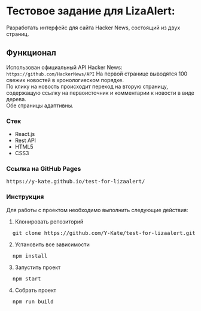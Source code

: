 # Тестовое задание для LizaAlert:
Разработать интерфейс для сайта Hacker News, состоящий из двух страниц.

## Функционал
Использован официальный API Hacker News:  ```https://github.com/HackerNews/API``` 
На первой странице выводятся 100 свежих новостей в хронологиеском порядке.  
По клику на новость происходит переход на вторую страницу, содержащую ссылку на первоисточник и комментарии к новости в виде дерева.  
Обе страницы адаптивны.  

### Стек
- React.js
- Rest API
- HTML5
- CSS3

### Ссылка на GitHub Pages
<pre>https://y-kate.github.io/test-for-lizaalert/</pre>

### Инструкция
Для работы с проектом необходимо выполнить следующие действия:

1. Клонировать репозиторий  
<pre>  git clone https://github.com/Y-Kate/test-for-lizaalert.git</pre>
2. Установить все зависимости
<pre>  npm install </pre>
3. Запустить проект
<pre>  npm start</pre>
4. Собрать проект
<pre>  npm run build</pre>
